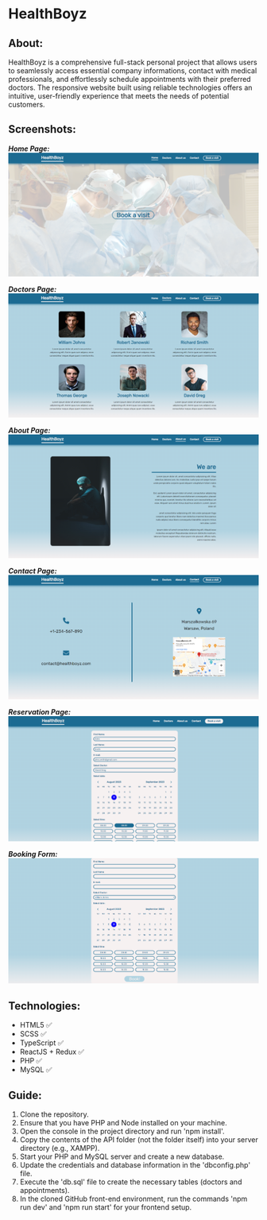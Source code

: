 # HealthBoyz

## About:
HealthBoyz is a comprehensive full-stack personal project that allows users to seamlessly access essential company informations, contact with medical professionals, and effortlessly schedule appointments with their preferred doctors. The responsive website built using reliable technologies offers an intuitive, user-friendly experience that meets the needs of potential customers.

## Screenshots:

**_Home Page:_**
![](/screenshots/home_page.png)

**_Doctors Page:_**
![](/screenshots/doctors_page.png)

**_About Page:_**
![](/screenshots/about_page.png)

**_Contact Page:_**
![](/screenshots/contact_page.png)

**_Reservation Page:_**
![](/screenshots/booking_page.png)

**_Booking Form:_**
![](/screenshots/booking_form.png)

## Technologies:

- HTML5 :white_check_mark:
- SCSS :white_check_mark:
- TypeScript :white_check_mark:
- ReactJS + Redux :white_check_mark:
- PHP :white_check_mark: 
- MySQL :white_check_mark:

## Guide:

1. Clone the repository.
2. Ensure that you have PHP and Node installed on your machine.
3. Open the console in the project directory and run 'npm install'.
4. Copy the contents of the API folder (not the folder itself) into your server directory (e.g., XAMPP).
5. Start your PHP and MySQL server and create a new database.
6. Update the credentials and database information in the 'dbconfig.php' file.
7. Execute the 'db.sql' file to create the necessary tables (doctors and appointments).
8. In the cloned GitHub front-end environment, run the commands 'npm run dev' and 'npm run start' for your frontend setup.
  
